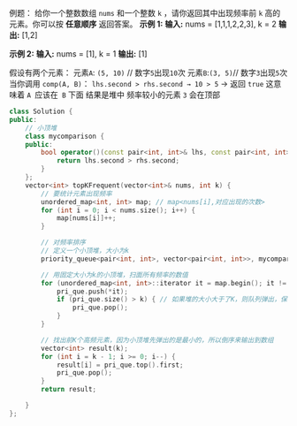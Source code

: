 例题：
给你一个整数数组 `nums` 和一个整数 `k` ，请你返回其中出现频率前 `k` 高的元素。你可以按 **任意顺序** 返回答案。
**示例 1:**
**输入:** nums = [1,1,1,2,2,3], k = 2
**输出:** [1,2]

**示例 2:**
**输入:** nums = [1], k = 1
**输出:** [1]

假设有两个元素：
元素`A`: `(5, 10)` // 数字`5`出现`10`次
元素`B`:` (3, 5) `// 数字`3`出现`5`次
当你调用 `comp(A, B)`：
`lhs.second > rhs.second → 10 > 5` → 返回 `true`
这意味着 `A `应该在` B` 下面
结果是堆中 频率较小的元素 `3` 会在顶部
```cpp
class Solution {
public:
    // 小顶堆
    class mycomparison {
    public:
        bool operator()(const pair<int, int>& lhs, const pair<int, int>& rhs) {
            return lhs.second > rhs.second;
        }
    };
    vector<int> topKFrequent(vector<int>& nums, int k) {
        // 要统计元素出现频率
        unordered_map<int, int> map; // map<nums[i],对应出现的次数>
        for (int i = 0; i < nums.size(); i++) {
            map[nums[i]]++;
        }

        // 对频率排序
        // 定义一个小顶堆，大小为k
        priority_queue<pair<int, int>, vector<pair<int, int>>, mycomparison> pri_que;

        // 用固定大小为k的小顶堆，扫面所有频率的数值
        for (unordered_map<int, int>::iterator it = map.begin(); it != map.end(); it++) {
            pri_que.push(*it);
            if (pri_que.size() > k) { // 如果堆的大小大于了K，则队列弹出，保证堆的大小一直为k
                pri_que.pop();
            }
        }

        // 找出前K个高频元素，因为小顶堆先弹出的是最小的，所以倒序来输出到数组
        vector<int> result(k);
        for (int i = k - 1; i >= 0; i--) {
            result[i] = pri_que.top().first;
            pri_que.pop();
        }
        return result;

    }
};
```
<!--stackedit_data:
eyJoaXN0b3J5IjpbLTEzMTU1MjE1MjksMTMyMzA5OTQ3OV19
-->